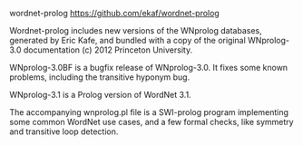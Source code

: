 wordnet-prolog https://github.com/ekaf/wordnet-prolog

Wordnet-prolog includes new versions of the WNprolog databases,
generated by Eric Kafe, and bundled with a copy of the original
WNprolog-3.0 documentation (c) 2012 Princeton University.

WNprolog-3.0BF is a bugfix release of WNprolog-3.0.
It fixes some known problems, including the transitive hyponym bug.

WNprolog-3.1 is a Prolog version of WordNet 3.1.

The accompanying wnprolog.pl file is a SWI-prolog program 
implementing some common WordNet use cases, and a few formal checks, 
like symmetry and transitive loop detection.
